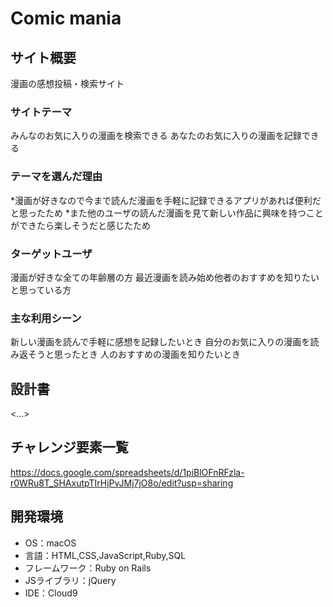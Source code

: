 # Comic mania

## サイト概要
漫画の感想投稿・検索サイト

### サイトテーマ
みんなのお気に入りの漫画を検索できる
あなたのお気に入りの漫画を記録できる

### テーマを選んだ理由
*漫画が好きなので今まで読んだ漫画を手軽に記録できるアプリがあれば便利だと思ったため
*また他のユーザの読んだ漫画を見て新しい作品に興味を持つことができたら楽しそうだと感じたため

### ターゲットユーザ
漫画が好きな全ての年齢層の方
最近漫画を読み始め他者のおすすめを知りたいと思っている方

### 主な利用シーン
新しい漫画を読んで手軽に感想を記録したいとき
自分のお気に入りの漫画を読み返そうと思ったとき
人のおすすめの漫画を知りたいとき

## 設計書
<...>

## チャレンジ要素一覧
https://docs.google.com/spreadsheets/d/1piBlOFnRFzla-r0WRu8T_SHAxutpTIrHjPvJMj7jO8o/edit?usp=sharing

## 開発環境
- OS：macOS
- 言語：HTML,CSS,JavaScript,Ruby,SQL
- フレームワーク：Ruby on Rails
- JSライブラリ：jQuery
- IDE：Cloud9
